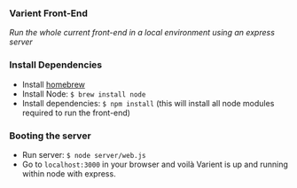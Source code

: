 ### Varient Front-End
_Run the whole current front-end in a local environment using an express server_

### Install Dependencies

- Install [homebrew](http://brew.sh/)
- Install Node: ``$ brew install node``
- Install dependencies: ``$ npm install`` (this will install all node modules required to run the front-end)

### Booting the server

- Run server: ``$ node server/web.js``
- Go to ``localhost:3000`` in your browser and voilà Varient is up and running within node with express.
